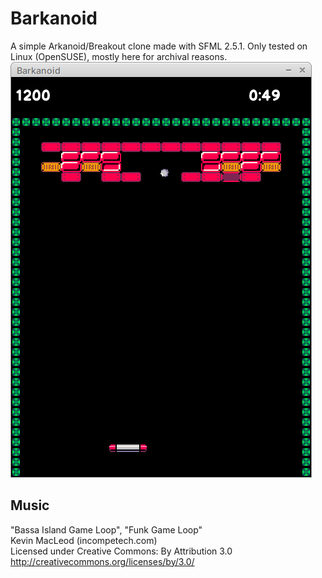 # Barkanoid
A simple Arkanoid/Breakout clone made with SFML 2.5.1. Only tested on Linux (OpenSUSE), mostly here for archival reasons.
![Screenshot of the game running, a Breakout clone with pixelly graphics.](preview.png)

## Music
"Bassa Island Game Loop", "Funk Game Loop"  
Kevin MacLeod (incompetech.com)  
Licensed under Creative Commons: By Attribution 3.0  
http://creativecommons.org/licenses/by/3.0/
